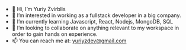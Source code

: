 - 👋 Hi, I’m Yuriy Zvirblis
- 👀 I’m interested in working as a fullstack developer in a big company.
- 🌱 I’m currently learning Javascript, React, Nodejs, MongoDB, SQL
- 💞️ I’m looking to collaborate on anything relevant to my workspace in order to gain hands on experience.
- 📫 You can reach me at: yuriyzdev@gmail.com


